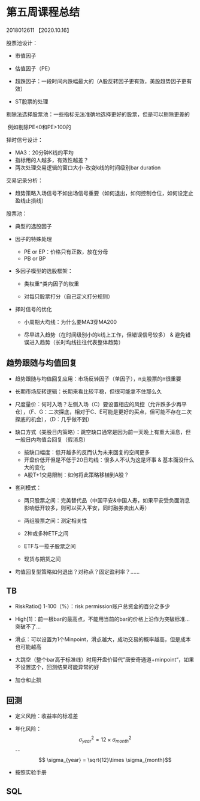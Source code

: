 # 第五周课程总结

2018012611 【2020.10.16】

股票池设计：

- 市值因子

- 估值因子（PE）

- 超跌因子：一段时间内跌幅最大的（A股反转因子更有效，美股趋势因子更有效）

- ST股票的处理



剔除法选择股票池：一些指标无法准确地选择更好的股票，但是可以剔除更差的

​	例如剔除PE<0和PE>100的



择时信号设计：

- MA3：20分钟K线的平均
- 指标用的人越多，有效性越差？
- 两次处理交易逻辑的窗口大小-改变k线的时间级别bar duration



交易记录分析：

- 趋势策略入场信号不如出场信号重要（如何退出，如何控制仓位，如何设定止盈线止损线）



股票池：

- 典型的选股因子

- 因子的特殊处理

  - PE or EP：价格只有正数，放在分母
  - PB or BP

- 多因子模型的选股框架：

  - 类权重*类内因子的权重

  - 对每只股票打分（自己定义打分规则）

    

- 择时信号的优化

  - 小周期大均线：为什么要MA3穿MA200

  - 尽早进入趋势（在时间级别小的k线上工作，但错误信号较多） & 避免错误进入趋势（长时均线往往代表整体趋势）

    

## 趋势跟随与均值回复

- 趋势跟随与均值回复应用：市场反转因子（单因子），n支股票的n很重要

- 长期市场反转逻辑：长期来看比较平稳，但很可能拿不住那么久

- 尺度量价：何时入场？左侧入场（C）要设置相应的风控（允许跌多少再平仓），（F、G：二次探底，相对于C、E可能是更好的买点，但可能不存在二次探底的机会），（D：几乎做不到）

- 缺口方式（美股日内策略）：跳空缺口通常是因为前一天晚上有重大消息，但一般日内均值会回复（假消息）

  - 按缺口幅度：低开越多的反而认为未来回复的空间更多
  - 开盘价低开但是不低于20日均线：很多人不认为这是坏事 & 基本面没什么大的变化
  - A股T+1交易限制：如何将此策略移植到A股？

- 套利模式：

  - 两只股票之间：完美替代品（中国平安&中国人寿，如果平安受负面消息影响低开较多，则可以买入平安，同时融券卖出人寿）

  - 两组股票之间：测定相关性

  - 2种或多种ETF之间

  - ETF与一揽子股票之间

  - 现货与期货之间

    

- 均值回复型策略如何退出？对称点？固定盈利率？……

  

## TB

- RiskRatio() 1-100（%）：risk permission账户总资金的百分之多少

- High[1]：前一根bar的最高点，不能用当前的bar的价格上沿作为突破标准…突破不了…

- 滑点：可以设置为1个Minpoint，滑点越大，成功交易的概率越高，但是成本也可能越高

- 大跳空（整个bar高于标准线）时用开盘价替代”唐安奇通道+minpoint“，如果不设置这个，回测结果可能异常的好

- 加仓和止损

  

## 回测

- 定义风险：收益率的标准差

- 年化风险：$$ \sigma_{year}^2 = 12 \times \sigma_{month}^2 $$  --  $$ \sigma_{year} = \sqrt{12}\times \sigma_{month}$$

- 按照实验手册

  

## SQL
